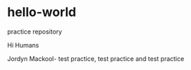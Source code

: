 # hello-world
practice repository 

Hi Humans 

Jordyn Mackool- test practice, test practice and test practice
